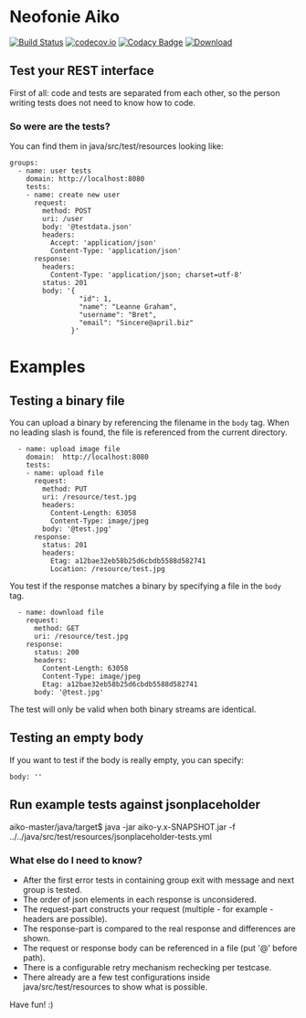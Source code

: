 Neofonie Aiko
============

[![Build Status](https://snap-ci.com/Neofonie/aiko/branch/master/build_image)](https://snap-ci.com/Neofonie/aiko/branch/master)
[![codecov.io](https://codecov.io/github/Neofonie/aiko/coverage.svg?branch=master)](https://codecov.io/github/Neofonie/aiko?branch=master)
[![Codacy Badge](https://api.codacy.com/project/badge/grade/dd27be975eaf4b70843b915ed0a91639)](https://www.codacy.com/app/muecke-jo/aiko)
[![Download](https://api.bintray.com/packages/neofonie/maven/aiko/images/download.svg) ](https://bintray.com/neofonie/maven/aiko/_latestVersion)

## Test your REST interface ##
First of all: code and tests are separated from each other, so the person writing tests does not need to know how to code.

### So were are the tests? ###
You can find them in java/src/test/resources looking like:

    groups:
      - name: user tests
        domain: http://localhost:8080
        tests:
        - name: create new user
          request:
            method: POST
            uri: /user
            body: '@testdata.json'
            headers:
              Accept: 'application/json'
              Content-Type: 'application/json'
          response:
            headers:
              Content-Type: 'application/json; charset=utf-8'
            status: 201
            body: '{
                     "id": 1,
                     "name": "Leanne Graham",
                     "username": "Bret",
                     "email": "Sincere@april.biz"
                   }'

# Examples

## Testing a binary file

You can upload a binary by referencing the filename in the `body` tag. When
no leading slash is found, the file is referenced from the current directory.

      - name: upload image file
        domain:  http://localhost:8080
        tests:         
        - name: upload file
          request:
            method: PUT
            uri: /resource/test.jpg
            headers:
              Content-Length: 63058
              Content-Type: image/jpeg
            body: '@test.jpg'
          response:
            status: 201
            headers:
              Etag: a12bae32eb58b25d6cbdb5588d582741
              Location: /resource/test.jpg

You test if the response matches a binary by specifying a file in the `body`
tag.

      - name: download file
        request:
          method: GET
          uri: /resource/test.jpg
        response:
          status: 200
          headers:
            Content-Length: 63058
            Content-Type: image/jpeg
            Etag: a12bae32eb58b25d6cbdb5588d582741        
          body: '@test.jpg'

The test will only be valid when both binary streams are identical.

## Testing an empty body

If you want to test if the body is really empty, you can specify:

    body: ''

## Run example tests against jsonplaceholder

aiko-master/java/target$ java -jar aiko-y.x-SNAPSHOT.jar -f ../../java/src/test/resources/jsonplaceholder-tests.yml


### What else do I need to know? ###
* After the first error tests in containing group exit with message and next group is tested.
* The order of json elements in each response is unconsidered.
* The request-part constructs your request (multiple - for example - headers are possible).
* The response-part is compared to the real response and differences are shown.
* The request or response body can be referenced in a file (put '@' before path).
* There is a configurable retry mechanism rechecking per testcase.
* There already are a few test configurations inside java/src/test/resources to show what is possible.

Have fun! :)
